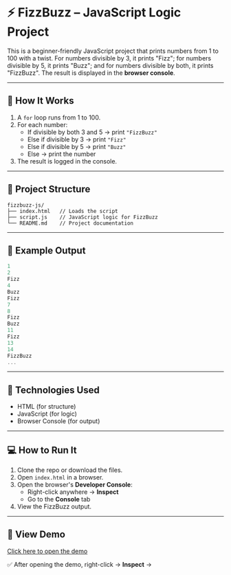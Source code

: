 # ⚡ FizzBuzz – JavaScript Logic Project

This is a beginner-friendly JavaScript project that prints numbers from 1 to 100 with a twist. For numbers divisible by 3, it prints "Fizz"; for numbers divisible by 5, it prints "Buzz"; and for numbers divisible by both, it prints "FizzBuzz". The result is displayed in the **browser console**.

---

## 🚀 How It Works

1. A `for` loop runs from 1 to 100.
2. For each number:
   - If divisible by both 3 and 5 → print `"FizzBuzz"`
   - Else if divisible by 3 → print `"Fizz"`
   - Else if divisible by 5 → print `"Buzz"`
   - Else → print the number
3. The result is logged in the console.

---

## 📂 Project Structure

```
fizzbuzz-js/
├── index.html   // Loads the script
├── script.js    // JavaScript logic for FizzBuzz
└── README.md    // Project documentation
```

---

## 🧪 Example Output

```javascript
1
2
Fizz
4
Buzz
Fizz
7
8
Fizz
Buzz
11
Fizz
13
14
FizzBuzz
...
```

---

## 🧰 Technologies Used

- HTML (for structure)
- JavaScript (for logic)
- Browser Console (for output)

---

## 💻 How to Run It

1. Clone the repo or download the files.
2. Open `index.html` in a browser.
3. Open the browser's **Developer Console**:
   - Right-click anywhere → **Inspect**
   - Go to the **Console** tab
4. View the FizzBuzz output.

---

## 🔗 View Demo

[Click here to open the demo](https://yourusername.github.io/Fizz-Buzz)

✅ After opening the demo, right-click → **Inspect** →
